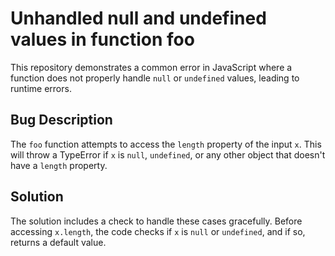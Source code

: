# Unhandled null and undefined values in function foo

This repository demonstrates a common error in JavaScript where a function does not properly handle `null` or `undefined` values, leading to runtime errors.

## Bug Description

The `foo` function attempts to access the `length` property of the input `x`. This will throw a TypeError if `x` is `null`, `undefined`, or any other object that doesn't have a `length` property.

## Solution

The solution includes a check to handle these cases gracefully. Before accessing `x.length`, the code checks if `x` is `null` or `undefined`, and if so, returns a default value.